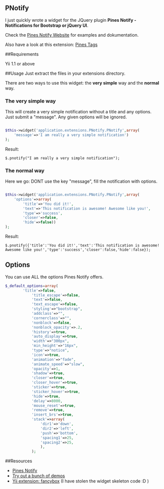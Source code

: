 ## PNotify

I just quickly wrote a widget for the JQuery plugin **Pines Notify - Notifications for Bootstrap or jQuery UI**. 

Check the [Pines Notify Website](http://pinesframework.org/pnotify/) for examples and dokumentation. 

Also have a look at this extension: [Pines Tags](http://www.yiiframework.com/extension/ptags/)

##Requirements

Yii 1.1 or above

##Usage
Just extract the files in your extensions directory.

There are two ways to use this widget: the **very simple** way and the **normal** way.

### The very simple way
This will create a very simple notification without a title and any options. Just submit a "message". Any given options will be ignored.
~~~php

$this->widget('application.extensions.PNotify.PNotify',array( 
    'message'=>'I am really a very simple notification')
);
~~~
Result:
~~~
$.pnotify("I am really a very simple notification");
~~~

### The normal way
Here we go: DONT use the key "message", fill the notification with options.
~~~php

$this->widget('application.extensions.PNotify.PNotify',array(
    'options'=>array(
        'title'=>'You did it!',
        'text'=>'This notification is awesome! Awesome like you!',
        'type'=>'success',
        'closer'=>false,
        'hide'=>false))
);
~~~
Result:
~~~
$.pnotify({'title':'You did it!','text':'This notification is awesome! Awesome like you!','type':'success','closer':false,'hide':false});
~~~
## Options
You can use ALL the options Pines Notify offers. 
~~~php
$_default_options=array(
  		'title'=>false,
			'title_escape'=>false,
			'text'=>false,
			'text_escape'=>false,
			'styling'=>"bootstrap",
			'addclass'=>"",
			'cornerclass'=>"",
			'nonblock'=>false,
			'nonblock_opacity'=>.2,
			'history'=>true,
			'auto_display'=>true,
			'width'=>"300px",
			'min_height'=>"16px",
			'type'=>"notice",
			'icon'=>true,
			'animation'=>"fade",
			'animate_speed'=>"slow",
			'opacity'=>1,
			'shadow'=>true,
			'closer'=>true,
			'closer_hover'=>true,
			'sticker'=>true,
			'sticker_hover'=>true,
			'hide'=>true,
			'delay'=>8000,
			'mouse_reset'=>true,
			'remove'=>true,
			'insert_brs'=>true,
			'stack'=>array(
				'dir1'=>'down',
				'dir2'=>'left',
				'push'=>'bottom',
				'spacing1'=>25,
				'spacing2'=>25,
				),
			);
~~~

##Resources

 * [Pines Notify](http://pinesframework.org/pnotify/)
 * [Try out a bunch of demos](http://pinesframework.org/pnotify/#demos-simple)
 * [Yii extension: fancybox](http://www.yiiframework.com/extension/fancybox) (I have stolen the widget skeleton code :D )
